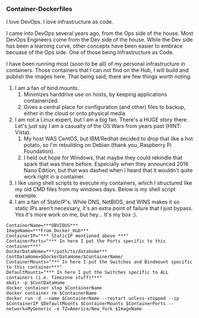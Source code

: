 ### Container-Dockerfiles ###

I love DevOps. I love infrastructure as code. 

I came into DevOps several years ago, from the Ops side of the house. Most DevOps Engineers come from the Dev side of the house. While the Dev side has been a learning curve, other concepts have been easier to embrace becuase of the Ops side. One of those being Infrastructure as Code.

I have been running most (soon to be all) of my personal infrastructure in containers. Those containers that I can not find on the Hub, I will build and publish the images here. That being said, there are few things worth noting.

1. I am a fan of bind mounts.
	1. Minimizes harddrive use on hosts, by keeping applications containerized.
	2. Gives a central place for configuration (and other) files to backup, either in the cloud or onto physical media
2. I am not a Linux expert, but I am a big fan. There's a HUGE story there. Let's just say I am a casualty of the OS Wars from years past (HINT: Vista).
	1. My host WAS CentOS, but IBM/Redhat decided to drop that like a hot potato, so I'm rebuilding on Debian (thank you, Raspberry Pi Foundation).
	2. I held out hope for Windows, that maybe they could rekindle that spark that was there before. Especially when they announced 2016 Nano Edition, but that was dashed when I heard that it wouldn't quite work right in a container.
3. I like using shell scripts to execute my containers, which I structured like my old CMD files from my windows days. Below is my shell script example.
4. I am a fan of StaticIP's. While DNS, NetBIOS, and WINS makes it so static IPs aren't necessary, it's an extra point of failure that I just bypass. Yes it's more work on me, but hey... It's my box :).
```
ContainerName=***OBVIOUS***
ImageName=***From_Docker_Hub***
ContainerIP="*** StaticIP mentioned above ***"
ContainerPorts="*** In here I put the Ports specific to this container***"
DockerDataHome=***/path/to/datahome***
ContDataHome=$DockerDataHome/$ContainerName/
ContainerMounts="*** In here I put the Switches and Bindmount specific to this container***"
DefaultMounts="*** In here I put the Switches specific to ALL containers (i.e. Timezone stuff)***"
mkdir -p $ContDataHome
docker container stop $ContainerName
docker container rm $ContainerName
docker run -d --name $ContainerName --restart unless-stopped --ip $ContainerIP $DefaultMounts $ContainerMounts $ContainerPorts --network=MyGeneric -e TZ=America/New_York $ImageName
```
